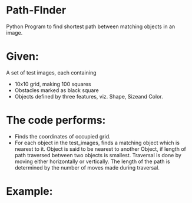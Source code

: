 # Path-FInder
Python Program to find shortest path between matching objects in an image.

# Given:
A set of test images, each containing
* 10x10 grid, making 100 squares 
* Obstacles marked as black square 
* Objects defined by three features, viz. Shape, Sizeand Color.

# The code performs:

* Finds the coordinates of occupied grid.
* For each object in the test_images, finds a matching object which is nearest to it. Object is said to be nearest to another Object, if length of path traversed between two objects is smallest. Traversal is done by moving either horizontally or vertically. The length of the path is determined by the number of moves made during traversal.

# Example:


